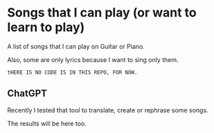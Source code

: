 # Songs that I can play (or want to learn to play)

A list of songs that I can play on Guitar or Piano.

Also, some are only lyrics because I want to sing only them.

```tHERE IS NO CODE IS IN THIS REPO, FOR NOW.```

## ChatGPT

Recently I tested that tool to translate, create or rephrase some songs.

The results will be here too.
